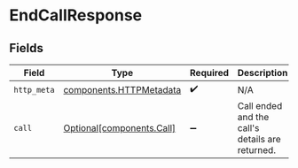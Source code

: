 # EndCallResponse


## Fields

| Field                                                              | Type                                                               | Required                                                           | Description                                                        |
| ------------------------------------------------------------------ | ------------------------------------------------------------------ | ------------------------------------------------------------------ | ------------------------------------------------------------------ |
| `http_meta`                                                        | [components.HTTPMetadata](../../models/components/httpmetadata.md) | :heavy_check_mark:                                                 | N/A                                                                |
| `call`                                                             | [Optional[components.Call]](../../models/components/call.md)       | :heavy_minus_sign:                                                 | Call ended and the call's details are returned.                    |